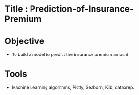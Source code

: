 # Title : Prediction-of-Insurance-Premium
# Objective 
* To build a model to predict the insurance premium amount
# Tools
* Machine Learning algorithms, Plotly, Seaborn, Klib, dataprep.
